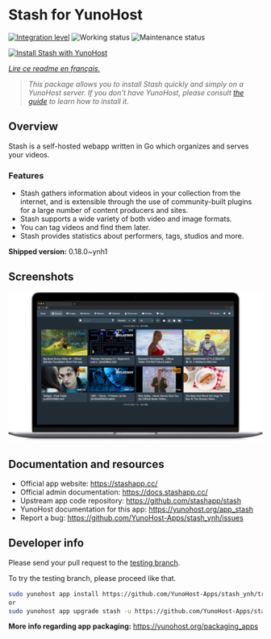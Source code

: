 <!--
N.B.: This README was automatically generated by https://github.com/YunoHost/apps/tree/master/tools/README-generator
It shall NOT be edited by hand.
-->

# Stash for YunoHost

[![Integration level](https://dash.yunohost.org/integration/stash.svg)](https://dash.yunohost.org/appci/app/stash) ![Working status](https://ci-apps.yunohost.org/ci/badges/stash.status.svg) ![Maintenance status](https://ci-apps.yunohost.org/ci/badges/stash.maintain.svg)

[![Install Stash with YunoHost](https://install-app.yunohost.org/install-with-yunohost.svg)](https://install-app.yunohost.org/?app=stash)

*[Lire ce readme en français.](./README_fr.md)*

> *This package allows you to install Stash quickly and simply on a YunoHost server.
If you don't have YunoHost, please consult [the guide](https://yunohost.org/#/install) to learn how to install it.*

## Overview

Stash is a self-hosted webapp written in Go which organizes and serves your videos.

### Features

- Stash gathers information about videos in your collection from the internet, and is extensible through the use of community-built plugins for a large number of content producers and sites.
- Stash supports a wide variety of both video and image formats.
- You can tag videos and find them later.
- Stash provides statistics about performers, tags, studios and more.



**Shipped version:** 0.18.0~ynh1

## Screenshots

![Screenshot of Stash](./doc/screenshots/demo_image.png)

## Documentation and resources

* Official app website: <https://stashapp.cc/>
* Official admin documentation: <https://docs.stashapp.cc/>
* Upstream app code repository: <https://github.com/stashapp/stash>
* YunoHost documentation for this app: <https://yunohost.org/app_stash>
* Report a bug: <https://github.com/YunoHost-Apps/stash_ynh/issues>

## Developer info

Please send your pull request to the [testing branch](https://github.com/YunoHost-Apps/stash_ynh/tree/testing).

To try the testing branch, please proceed like that.

``` bash
sudo yunohost app install https://github.com/YunoHost-Apps/stash_ynh/tree/testing --debug
or
sudo yunohost app upgrade stash -u https://github.com/YunoHost-Apps/stash_ynh/tree/testing --debug
```

**More info regarding app packaging:** <https://yunohost.org/packaging_apps>
